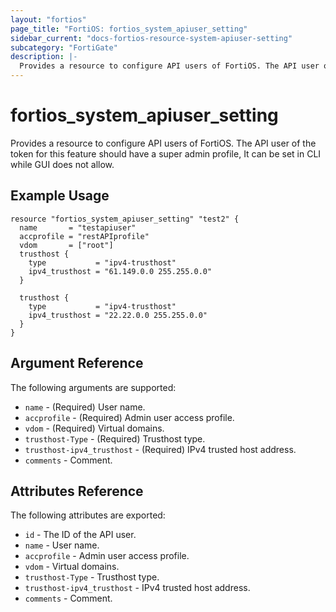 ```yaml
---
layout: "fortios"
page_title: "FortiOS: fortios_system_apiuser_setting"
sidebar_current: "docs-fortios-resource-system-apiuser-setting"
subcategory: "FortiGate"
description: |-
  Provides a resource to configure API users of FortiOS. The API user of the token for this feature should have a super admin profile, It can be set in CLI while GUI does not allow.
---
```


# fortios_system_apiuser_setting
Provides a resource to configure API users of FortiOS. The API user of the token for this feature should have a super admin profile, It can be set in CLI while GUI does not allow.

## Example Usage
```hcl
resource "fortios_system_apiuser_setting" "test2" {
  name       = "testapiuser"
  accprofile = "restAPIprofile"
  vdom       = ["root"]
  trusthost {
    type           = "ipv4-trusthost"
    ipv4_trusthost = "61.149.0.0 255.255.0.0"
  }

  trusthost {
    type           = "ipv4-trusthost"
    ipv4_trusthost = "22.22.0.0 255.255.0.0"
  }
}
```

## Argument Reference
The following arguments are supported:

* `name` - (Required) User name.
* `accprofile` - (Required) Admin user access profile.
* `vdom` - (Required) Virtual domains.
* `trusthost-Type` - (Required) Trusthost type.
* `trusthost-ipv4_trusthost` - (Required) IPv4 trusted host address.
* `comments` - Comment.

## Attributes Reference
The following attributes are exported:

* `id` - The ID of the API user.
* `name` - User name.
* `accprofile` - Admin user access profile.
* `vdom` - Virtual domains.
* `trusthost-Type` - Trusthost type.
* `trusthost-ipv4_trusthost` - IPv4 trusted host address.
* `comments` - Comment.
